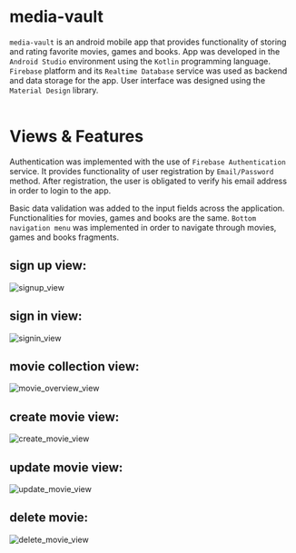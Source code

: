 # media-vault

`media-vault` is an android mobile app that provides functionality of storing and rating favorite movies, games and books. App was developed in the `Android Studio` environment using the `Kotlin` programming language. `Firebase` platform and its `Realtime Database` service was used as backend and data storage for the app. User interface was designed using the `Material Design` library.
<br><br>

# Views & Features

Authentication was implemented with the use of `Firebase Authentication` service. It provides functionality of user registration by `Email/Password` method. After registration, the user is obligated to verify his email address in order to login to the app. 

Basic data validation was added to the input fields across the application. Functionalities for movies, games and books are the same. `Bottom navigation menu` was implemented in order to navigate through movies, games and books fragments.

sign up view:
---
![signup_view](views/signup_view.png)

sign in view:
---
![signin_view](views/signin_view.png)

movie collection view:
---
![movie_overview_view](views/movie_overview_view.png)

create movie view:
---
![create_movie_view](views/create_movie_view.png)

update movie view:
---
![update_movie_view](views/update_movie_view.png)

delete movie:
---
![delete_movie_view](views/delete_movie_view.png)
